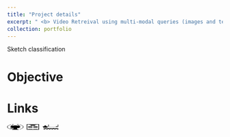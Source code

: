 ```yaml
---
title: "Project details"
excerpt: " <b> Video Retreival using multi-modal queries (images and text) </b> <br/> <b> Keys words </b> : <i> BLIP, Explainability of Attention Mechanism, Hard-Negative/Filtering Sampling </i> <br/> <img src='/images/CoVr.png' width='600' height='200'>"
collection: portfolio
---
```


Sketch classification

Objective
======


Links
======

[<img src="/images/GitHub.png" alt="GitHub" width="37.5" height="12.5" />](https://github.com/b-ptiste/Composed-Image-Retrieval) [<img src="/images/report_icone.png" alt="Report" width="37.5" height="12.5" />](https://drive.google.com/file/d/1TSedD1iCNDuQ77YY0pboVanj45ZuREN6/view?usp=drive_link) [<img src="/images/class_icone.png" alt="Report" width="37.5" height="12.5" />](https://imagine.enpc.fr/~varolg/teaching/recvis23/)
